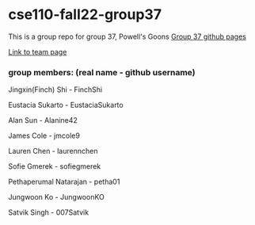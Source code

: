 # cse110-fall22-group37
This is a group repo for group 37, Powell's Goons
[Group 37 github pages](https://cse110-fall22-group37.github.io/cse110-fall22-group37/)

[Link to team page](/admin/team.md)

### group members: (real name - github username)

Jingxin(Finch) Shi - FinchShi

Eustacia Sukarto - EustaciaSukarto

Alan Sun         - Alanine42

James Cole       - jmcole9

Lauren Chen      - laurennchen

Sofie Gmerek     - sofiegmerek

Pethaperumal Natarajan - petha01

Jungwoon Ko      - JungwoonKO
 
Satvik Singh     - 007Satvik
